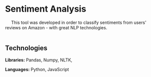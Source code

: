 # Sentiment Analysis

&nbsp;&nbsp;&nbsp;&nbsp;&nbsp;This tool was developed in order to classify sentiments from users' reviews on Amazon - with great NLP technologies. <br> <br>

## Technologies

**Libraries:** Pandas, Numpy, NLTK, 

**Languages:** Python, JavaScript